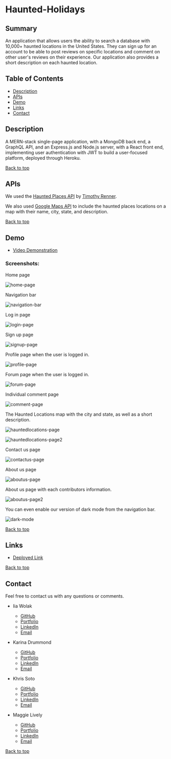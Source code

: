 # Haunted-Holidays

## Summary 

An application that allows users the ability to search a database with 10,000+ haunted locations in the United States. They can sign up for an account to be able to post reviews on specific locations and comment on other user's reviews on their experience. Our application also provides a short description on each haunted location.

## Table of Contents 
- [Description](#description)
- [APIs](#apis)
- [Demo](#demo)
- [Links](#links)
- [Contact](#contact)

## Description

A MERN-stack single-page application, with a MongoDB back end, a GraphQL API, and an Express.js and Node.js server, with a React front end, implementing user authentication with JWT to build a user-focused platform, deployed through Heroku.

[Back to top](#haunted-holidays)

## APIs

We used the [Haunted Places API](https://data.world/timothyrenner/haunted-places) by [Timothy Renner](https://data.world/timothyrenner).

We also used [Google Maps API](https://mapsplatform.google.com/) to include the haunted places locations on a map with their name, city, state, and description.

[Back to top](#haunted-holidays)

## Demo

- [Video Demonstration](https://drive.google.com/file/d/1TSjczzJJN7sp5YxQMp9wt89jxUyxhULM/view)

### Screenshots:

Home page

![home-page](/Haunted-Holidays/client/src/assets/img/screenshots/homepg.png)

Navigation bar

![navigation-bar](/Haunted-Holidays/client/src/assets/img/screenshots/darkmodenavbar1.png)

Log in page

![login-page](/Haunted-Holidays/client/src/assets/img/screenshots/loginpg.png)

Sign up page

![signup-page](/Haunted-Holidays/client/src/assets/img/screenshots/signuppg.png)

Profile page when the user is logged in.

![profile-page](/Haunted-Holidays/client/src/assets/img/screenshots/profilepg.png)

Forum page when the user is logged in.

![forum-page](/Haunted-Holidays/client/src/assets/img/screenshots/forumpg.png)

Individual comment page

![comment-page](/Haunted-Holidays/client/src/assets/img/screenshots/individualcommentpg.png)

The Haunted Locations map with the city and state, as well as a short description.

![hauntedlocations-page](/Haunted-Holidays/client/src/assets/img/screenshots/hauntedlocationpg1.png)


![hauntedlocations-page2](/Haunted-Holidays/client/src/assets/img/screenshots/hauntedlocationpg2.png)

Contact us page

![contactus-page](/Haunted-Holidays/client/src/assets/img/screenshots/contactuspg.png)

About us page

![aboutus-page](/Haunted-Holidays/client/src/assets/img/screenshots/aboutuspg.png)

About us page with each contributors information.

![aboutus-page2](/Haunted-Holidays/client/src/assets/img/screenshots/aboutuspg2.png)

You can even enable our version of dark mode from the navigation bar.

![dark-mode](/Haunted-Holidays/client/src/assets/img/screenshots/darkmodenavbar2.png)

[Back to top](#haunted-holidays)

## Links

- [Deployed Link](https://boiling-ridge-27905.herokuapp.com/)

[Back to top](#haunted-holidays)

## Contact

Feel free to contact us with any questions or comments.

- Iia Wolak
    - [GitHub](https://github.com/wolaki96)
    - [Portfolio](https://wolaki96.github.io/Iia_Wolak_React_Portfolio/)
    - [LinkedIn](https://www.linkedin.com/in/iia-wolak-466b63252/)
    - [Email](mailto:wolaki96@gmail.com)

- Karina Drummond
    - [GitHub](https://github.com/kdrummond528)
    - [Portfolio](https://kdrummond528.github.io/React_Portfolio/)
    - [LinkedIn](https://www.linkedin.com/in/karinadrummond/)
    - [Email](mailto:k.drummond528@gmail.com)

- Khris Soto
    - [GitHub](https://github.com/ksoto18)
    - [Portfolio](https://ksoto18.github.io/Portfolio-React/)
    - [LinkedIn](https://www.linkedin.com/in/khristel-soto-9468a6259/)
    - [Email](mailto:khris.soto@live.com)

- Maggie Lively
    - [GitHub](https://github.com/mmllively)
    - [Portfolio](https://mmllively.github.io/portfolio_react/)
    - [LinkedIn](https://www.linkedin.com/in/maggie-lively-359893120/)
    - [Email](mailto:maggie.lively@gmail.com)

[Back to top](#haunted-holidays)

